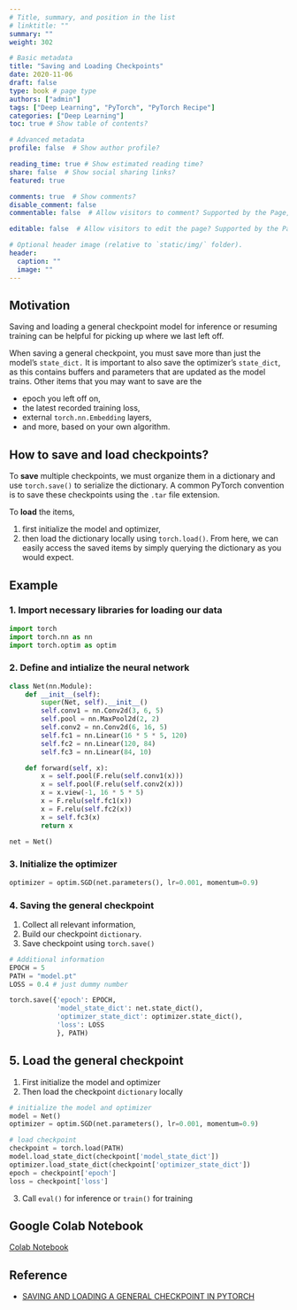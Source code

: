 ```yaml
---
# Title, summary, and position in the list
# linktitle: ""
summary: ""
weight: 302

# Basic metadata
title: "Saving and Loading Checkpoints"
date: 2020-11-06
draft: false
type: book # page type
authors: ["admin"]
tags: ["Deep Learning", "PyTorch", "PyTorch Recipe"]
categories: ["Deep Learning"]
toc: true # Show table of contents?

# Advanced metadata
profile: false  # Show author profile?

reading_time: true # Show estimated reading time?
share: false  # Show social sharing links?
featured: true

comments: true  # Show comments?
disable_comment: false
commentable: false  # Allow visitors to comment? Supported by the Page, Post, and Docs content types.

editable: false  # Allow visitors to edit the page? Supported by the Page, Post, and Docs content types.

# Optional header image (relative to `static/img/` folder).
header:
  caption: ""
  image: ""
---
```


## Motivation

Saving and loading a general checkpoint model for inference or resuming training can be helpful for picking up where we last left off. 

When saving a general checkpoint, you must save more than just the model’s `state_dict.` It is important to also save the optimizer’s `state_dict`, as this contains buffers and parameters that are updated as the model trains. Other items that you may want to save are the 

- epoch you left off on, 
- the latest recorded training loss, 
- external `torch.nn.Embedding` layers, 
- and more, based on your own algorithm.

## How to save and load checkpoints?

To **save** multiple checkpoints, we must organize them in a dictionary and use `torch.save()` to serialize the dictionary. A common PyTorch convention is to save these checkpoints using the `.tar` file extension. 

To **load** the items, 

1. first initialize the model and optimizer, 
2. then load the dictionary locally using `torch.load()`. From here, we can easily access the saved items by simply querying the dictionary as you would expect.

## Example

### 1. Import necessary libraries for loading our data

```python
import torch
import torch.nn as nn
import torch.optim as optim
```

### 2. Define and intialize the neural network

```python
class Net(nn.Module):
    def __init__(self):
        super(Net, self).__init__()
        self.conv1 = nn.Conv2d(3, 6, 5)
        self.pool = nn.MaxPool2d(2, 2)
        self.conv2 = nn.Conv2d(6, 16, 5)
        self.fc1 = nn.Linear(16 * 5 * 5, 120)
        self.fc2 = nn.Linear(120, 84)
        self.fc3 = nn.Linear(84, 10)

    def forward(self, x):
        x = self.pool(F.relu(self.conv1(x)))
        x = self.pool(F.relu(self.conv2(x)))
        x = x.view(-1, 16 * 5 * 5)
        x = F.relu(self.fc1(x))
        x = F.relu(self.fc2(x))
        x = self.fc3(x)
        return x

net = Net()
```

### 3. Initialize the optimizer

```python
optimizer = optim.SGD(net.parameters(), lr=0.001, momentum=0.9)
```

### 4. Saving the general checkpoint

1. Collect all relevant information, 
2. Build our checkpoint `dictionary`.
3. Save checkpoint using `torch.save()`

```python
# Additional information
EPOCH = 5
PATH = "model.pt"
LOSS = 0.4 # just dummy number

torch.save({'epoch': EPOCH,
            'model_state_dict': net.state_dict(),
            'optimizer_state_dict': optimizer.state_dict(),
            'loss': LOSS
            }, PATH)
```

## 5. Load the general checkpoint

1. First initialize the model and optimizer
2. Then load the checkpoint `dictionary` locally

```python
# initialize the model and optimizer
model = Net()
optimizer = optim.SGD(net.parameters(), lr=0.001, momentum=0.9)

# load checkpoint
checkpoint = torch.load(PATH)
model.load_state_dict(checkpoint['model_state_dict'])
optimizer.load_state_dict(checkpoint['optimizer_state_dict'])
epoch = checkpoint['epoch']
loss = checkpoint['loss']
```

3. Call `eval()` for inference or `train()` for training



## Google Colab Notebook

[Colab Notebook](https://colab.research.google.com/drive/1PlsftZnPEvyWkJUXIoM5M3a-UA1RTXhl?authuser=1) 







## Reference

- [SAVING AND LOADING A GENERAL CHECKPOINT IN PYTORCH](https://pytorch.org/tutorials/recipes/recipes/saving_and_loading_a_general_checkpoint.html)


